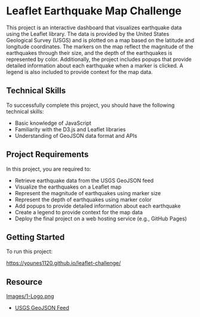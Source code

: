 

# Leaflet Earthquake Map Challenge

This project is an interactive dashboard that visualizes earthquake data using the Leaflet library. The data is provided by the United States Geological Survey (USGS) and is plotted on a map based on the latitude and longitude coordinates. The markers on the map reflect the magnitude of the earthquakes through their size, and the depth of the earthquakes is represented by color. Additionally, the project includes popups that provide detailed information about each earthquake when a marker is clicked. A legend is also included to provide context for the map data.

 

## Technical Skills

To successfully complete this project, you should have the following technical skills:

- Basic knowledge of JavaScript
- Familiarity with the D3.js and Leaflet libraries
- Understanding of GeoJSON data format and APIs


## Project Requirements

In this project, you are required to:

- Retrieve earthquake data from the USGS GeoJSON feed
- Visualize the earthquakes on a Leaflet map
- Represent the magnitude of earthquakes using marker size
- Represent the depth of earthquakes using marker color
- Add popups to provide detailed information about each earthquake
- Create a legend to provide context for the map data
- Deploy the final project on a web hosting service (e.g., GitHub Pages)

## Getting Started

To run this project:

https://younes1120.github.io/leaflet-challenge/

## Resource


[Images/1-Logo.png](https://github.com/Younes1120/leaflet-challenge/blob/1f262a64ee820d82675e46f8c361e50a11b36ec8/Images/1-Logo.png)
- [USGS GeoJSON Feed](https://earthquake.usgs.gov/earthquakes/feed/v1.0/geojson.php)
